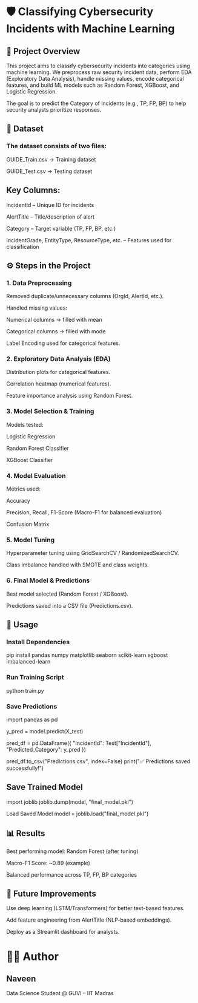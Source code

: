 # 🛡️ Classifying Cybersecurity Incidents with Machine Learning
## 📌 Project Overview

This project aims to classify cybersecurity incidents into categories using machine learning.
We preprocess raw security incident data, perform EDA (Exploratory Data Analysis), handle missing values, encode categorical features, and build ML models such as Random Forest, XGBoost, and Logistic Regression.

The goal is to predict the Category of incidents (e.g., TP, FP, BP) to help security analysts prioritize responses.

## 📂 Dataset

### The dataset consists of two files:

GUIDE_Train.csv → Training dataset

GUIDE_Test.csv → Testing dataset

## Key Columns:

IncidentId – Unique ID for incidents

AlertTitle – Title/description of alert

Category – Target variable (TP, FP, BP, etc.)

IncidentGrade, EntityType, ResourceType, etc. – Features used for classification

## ⚙️ Steps in the Project
### 1. Data Preprocessing

Removed duplicate/unnecessary columns (OrgId, AlertId, etc.).

Handled missing values:

Numerical columns → filled with mean

Categorical columns → filled with mode

Label Encoding used for categorical features.

### 2. Exploratory Data Analysis (EDA)

Distribution plots for categorical features.

Correlation heatmap (numerical features).

Feature importance analysis using Random Forest.

### 3. Model Selection & Training

Models tested:

Logistic Regression

Random Forest Classifier

XGBoost Classifier

### 4. Model Evaluation

Metrics used:

Accuracy

Precision, Recall, F1-Score (Macro-F1 for balanced evaluation)

Confusion Matrix

### 5. Model Tuning

Hyperparameter tuning using GridSearchCV / RandomizedSearchCV.

Class imbalance handled with SMOTE and class weights.

### 6. Final Model & Predictions

Best model selected (Random Forest / XGBoost).

Predictions saved into a CSV file (Predictions.csv).

## 🧪 Usage
### Install Dependencies
pip install pandas numpy matplotlib seaborn scikit-learn xgboost imbalanced-learn

### Run Training Script
python train.py

### Save Predictions
import pandas as pd

y_pred = model.predict(X_test)

pred_df = pd.DataFrame({
    "IncidentId": Test["IncidentId"],
    "Predicted_Category": y_pred
})

pred_df.to_csv("Predictions.csv", index=False)
print("✅ Predictions saved successfully!")

## Save Trained Model
import joblib
joblib.dump(model, "final_model.pkl")

Load Saved Model
model = joblib.load("final_model.pkl")

## 📊 Results

Best performing model: Random Forest (after tuning)

Macro-F1 Score: ~0.89 (example)

Balanced performance across TP, FP, BP categories

## 🔮 Future Improvements

Use deep learning (LSTM/Transformers) for better text-based features.

Add feature engineering from AlertTitle (NLP-based embeddings).

Deploy as a Streamlit dashboard for analysts.

# 👨‍💻 Author

## Naveen
Data Science Student @ GUVI – IIT Madras
